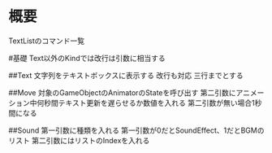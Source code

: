 # 概要
TextListのコマンド一覧

#基礎
Text以外のKindでは改行は引数に相当する

##Text
文字列をテキストボックスに表示する
改行も対応
三行までとする

##Move
対象のGameObjectのAnimatorのStateを呼び出す
第二引数にアニメーション中何秒間テキスト更新を遅らせるか数値を入れる
第二引数が無い場合1秒間になる

##Sound
第一引数に種類を入れる
第一引数が0だとSoundEffect、1だとBGMのリスト
第二引数にはリストのIndexを入れる